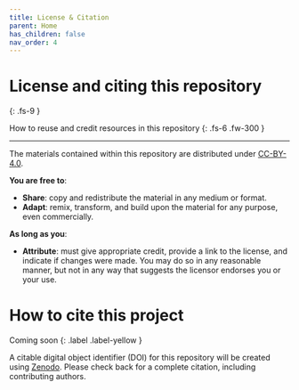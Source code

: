 ```yaml
---
title: License & Citation
parent: Home
has_children: false
nav_order: 4
---
```


# License and citing this repository
{: .fs-9 }

How to reuse and credit resources in this repository
{: .fs-6 .fw-300 }

---

The materials contained within this repository are distributed under [CC-BY-4.0](https://creativecommons.org/licenses/by/4.0/legalcode).

**You are free to**:
- **Share**: copy and redistribute the material in any medium or format.
- **Adapt**: remix, transform, and build upon the material for any purpose, even commercially.

**As long as you**:
- **Attribute**:  must give appropriate credit, provide a link to the license, and indicate if changes were made. You may do so in any reasonable manner, but not in any way that suggests the licensor endorses you or your use.

# How to cite this project

Coming soon
{: .label .label-yellow }

A citable digital object identifier (DOI) for this repository will be created using [Zenodo](https://zenodo.org). Please check back for a complete citation, including contributing authors.
